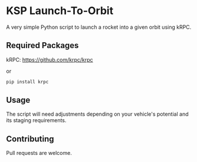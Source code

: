 # KSP Launch-To-Orbit
A very simple Python script to launch a rocket into a given orbit using kRPC.

## Required Packages

kRPC: https://github.com/krpc/krpc

or 

```bash
pip install krpc
```

## Usage

The script will need adjustments depending on your vehicle's potential and its staging requirements.

## Contributing

Pull requests are welcome.
